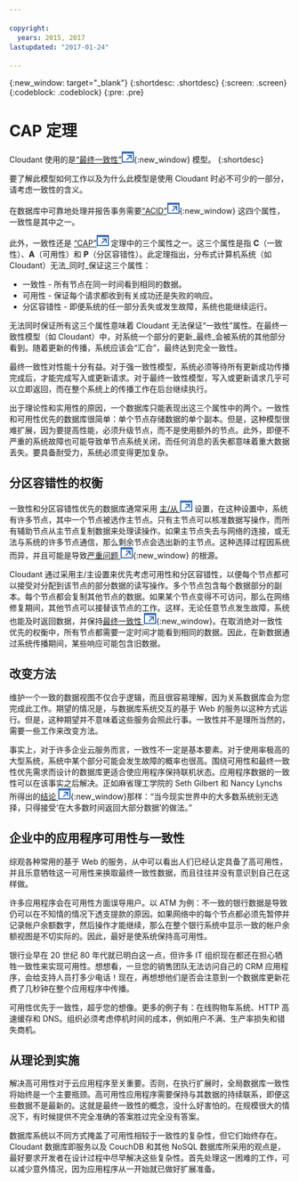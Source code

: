 ```yaml
---

copyright:
  years: 2015, 2017
lastupdated: "2017-01-24"

---
```


{:new_window: target="_blank"}
{:shortdesc: .shortdesc}
{:screen: .screen}
{:codeblock: .codeblock}
{:pre: .pre}

<!-- Acrolinx: 2017-01-24 -->

<div id="cap_theorem"></div>

<div id="consistency"></div>

# CAP 定理

Cloudant 使用的是[“最终一致性”![外部链接图标](../images/launch-glyph.svg "外部链接图标")](http://en.wikipedia.org/wiki/Eventual_consistency){:new_window} 模型。
{:shortdesc}

要了解此模型如何工作以及为什么此模型是使用 Cloudant 时必不可少的一部分，请考虑一致性的含义。

在数据库中可靠地处理并报告事务需要[“ACID”![外部链接图标](../images/launch-glyph.svg "外部链接图标")](https://en.wikipedia.org/wiki/ACID){:new_window} 这四个属性，一致性是其中之一。

此外，一致性还是
<a href="http://en.wikipedia.org/wiki/CAP_Theorem" target="_blank">“CAP”<img src="../images/launch-glyph.svg" alt="外部链接图标" title="外部链接图标"></a> 定理中的三个属性之一。这三个属性是指 **C**（一致性）、**A**（可用性）和 **P**（分区容错性）。此定理指出，分布式计算机系统（如 Cloudant）无法_同时_保证这三个属性：

-   一致性 - 所有节点在同一时间看到相同的数据。
-   可用性 - 保证每个请求都收到有关成功还是失败的响应。
-   分区容错性 - 即便系统的任一部分丢失或发生故障，系统也能继续运行。

无法同时保证所有这三个属性意味着 Cloudant 无法保证“一致性”属性。在最终一致性模型（如 Cloudant）中，对系统一个部分的更新_最终_会被系统的其他部分看到。随着更新的传播，系统应该会“汇合”，最终达到完全一致性。

最终一致性对性能十分有益。对于强一致性模型，系统必须等待所有更新成功传播完成后，才能完成写入或更新请求。对于最终一致性模型，写入或更新请求几乎可以立即返回，而在整个系统上的传播工作在后台继续执行。

出于理论性和实用性的原因，一个数据库只能表现出这三个属性中的两个。一致性和可用性优先的数据库很简单：单个节点存储数据的单个副本。但是，这种模型很难扩展，因为要提高性能，必须升级节点，而不是使用额外的节点。此外，即便不严重的系统故障也可能导致单节点系统关闭，而任何消息的丢失都意味着重大数据丢失。要具备耐受力，系统必须变得更加复杂。

## 分区容错性的权衡

一致性和分区容错性优先的数据库通常采用
<a href="http://en.wikipedia.org/wiki/Master/slave_(technology)" target="_blank">主/从 <img src="../images/launch-glyph.svg" alt="外部链接图标" title="外部链接图标"></a> 设置，在这种设置中，系统有许多节点，其中一个节点被选作主节点。只有主节点可以核准数据写操作，而所有辅助节点从主节点复制数据来处理读操作。如果主节点失去与网络的连接，或无法与系统的许多节点通信，那么剩余节点会选出新的主节点。这种选择过程因系统而异，并且可能是导致[严重问题 ![外部链接图标](../images/launch-glyph.svg "外部链接图标")](http://aphyr.com/posts/284-call-me-maybe-mongodb){:new_window} 的根源。

Cloudant 通过采用主/主设置来优先考虑可用性和分区容错性，以便每个节点都可以接受对分配到该节点的部分数据的读写操作。多个节点包含每个数据部分的副本。每个节点都会复制其他节点的数据。如果某个节点变得不可访问，那么在网络修复期间，其他节点可以接替该节点的工作。这样，无论任意节点发生故障，系统也能及时返回数据，并保持[最终一致性 ![外部链接图标](../images/launch-glyph.svg "外部链接图标")](http://en.wikipedia.org/wiki/Eventual_consistency){:new_window}。在取消绝对一致性优先的权衡中，所有节点都需要一定时间才能看到相同的数据。因此，在新数据通过系统传播期间，某些响应可能包含旧数据。

## 改变方法

维护一个一致的数据视图不仅合乎逻辑，而且很容易理解，因为关系数据库会为您完成此工作。期望的情况是，与数据库系统交互的基于 Web 的服务以这种方式运行。但是，这种期望并不意味着这些服务会照此行事。一致性并不是理所当然的，需要一些工作来改变方法。

事实上，对于许多企业云服务而言，一致性不一定是基本要素。对于使用率极高的大型系统，系统中某个部分可能会发生故障的概率也很高。围绕可用性和最终一致性优先需求而设计的数据库更适合使应用程序保持联机状态。应用程序数据的一致性可以在该事实之后解决。正如麻省理工学院的 Seth Gilbert 和 Nancy Lynchs 所得出的[结论 ![外部链接图标](../images/launch-glyph.svg "外部链接图标")](http://www.glassbeam.com/sites/all/themes/glassbeam/images/blog/10.1.1.67.6951.pdf){:new_window}那样：“当今现实世界中的大多数系统别无选择，只得接受‘在大多数时间返回大部分数据’的做法。”

## 企业中的应用程序可用性与一致性

综观各种常用的基于 Web 的服务，从中可以看出人们已经认定具备了高可用性，并且乐意牺牲这一可用性来换取最终一致性数据，而且往往并没有意识到自己在这样做。

许多应用程序会在可用性方面误导用户。以 ATM 为例：不一致的银行数据是导致仍可以在不知情的情况下透支提款的原因。如果网络中的每个节点都必须先暂停并记录帐户余额数字，然后操作才能继续，那么在整个银行系统中显示一致的帐户余额视图是不切实际的。因此，最好是使系统保持高可用性。

银行业早在 20 世纪 80 年代就已明白这一点，但许多 IT 组织现在都还在担心牺牲一致性来实现可用性。想想看，一旦您的销售团队无法访问自己的 CRM 应用程序，会给支持人员打多少电话！现在，再想想他们是否会注意到一个数据库更新花费了几秒钟在整个应用程序中传播。

可用性优先于一致性，超乎您的想像。更多的例子有：在线购物车系统、HTTP 高速缓存和 DNS。组织必须考虑停机时间的成本，例如用户不满、生产率损失和错失商机。

## 从理论到实施

解决高可用性对于云应用程序至关重要。否则，在执行扩展时，全局数据库一致性将始终是一个主要瓶颈。高可用性应用程序需要保持与其数据的持续联系，即便这些数据不是最新的。这就是最终一致性的概念，没什么好害怕的。在规模很大的情况下，有时候提供不完全准确的答案胜过完全没有答案。

数据库系统以不同方式掩盖了可用性相较于一致性的复杂性，但它们始终存在。Cloudant 数据库即服务以及 CouchDB 和其他 NoSQL 数据库所采用的观点是，最好要求开发者在设计过程中尽早解决这些复杂性。首先处理这一困难的工作，可以减少意外情况，因为应用程序从一开始就已做好扩展准备。
